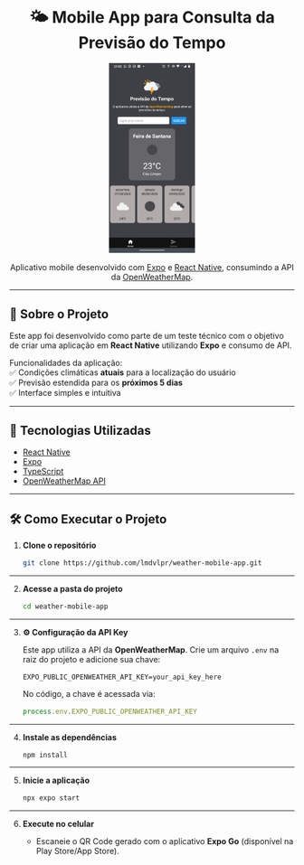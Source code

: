 <h1 align="center">🌤️ Mobile App para Consulta da Previsão do Tempo</h1>

<p align="center">
  <img alt="Preview do App" src=".github/preview.jpeg" width="30%">
</p>

<p align="center">
  Aplicativo mobile desenvolvido com <a href="https://expo.dev" target="_blank">Expo</a> e <a href="https://reactnative.dev/" target="_blank">React Native</a>, consumindo a API da <a href="https://openweathermap.org/" target="_blank">OpenWeatherMap</a>.
</p>

---

## 📖 Sobre o Projeto
Este app foi desenvolvido como parte de um teste técnico com o objetivo de criar uma aplicação em **React Native** utilizando **Expo** e consumo de API.  

Funcionalidades da aplicação:  
✅ Condições climáticas **atuais** para a localização do usuário  
✅ Previsão estendida para os **próximos 5 dias**  
✅ Interface simples e intuitiva  

---

## 🚀 Tecnologias Utilizadas
- [React Native](https://reactnative.dev/)  
- [Expo](https://expo.dev/)  
- [TypeScript](https://www.typescriptlang.org/)  
- [OpenWeatherMap API](https://openweathermap.org/api)  

---

## 🛠️ Como Executar o Projeto

1. **Clone o repositório**  
   ```bash
   git clone https://github.com/lmdvlpr/weather-mobile-app.git
   ```
---

2. **Acesse a pasta do projeto**  
   ```bash
   cd weather-mobile-app
   ```
---

3. **⚙️ Configuração da API Key**

    Este app utiliza a API da **OpenWeatherMap**.
    Crie um arquivo `.env` na raiz do projeto e adicione sua chave:
    
    ```env
    EXPO_PUBLIC_OPENWEATHER_API_KEY=your_api_key_here
    ```
    
    No código, a chave é acessada via:
    
    ```ts
    process.env.EXPO_PUBLIC_OPENWEATHER_API_KEY
    ```
---

4. **Instale as dependências**

   ```bash
   npm install
   ```
---

5. **Inicie a aplicação**

   ```bash
   npx expo start
   ```
---

6. **Execute no celular**

   * Escaneie o QR Code gerado com o aplicativo **Expo Go** (disponível na Play Store/App Store).


